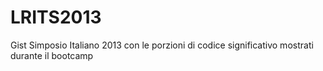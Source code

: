 LRITS2013
=========

Gist Simposio Italiano 2013 con le porzioni di codice significativo mostrati durante il bootcamp
